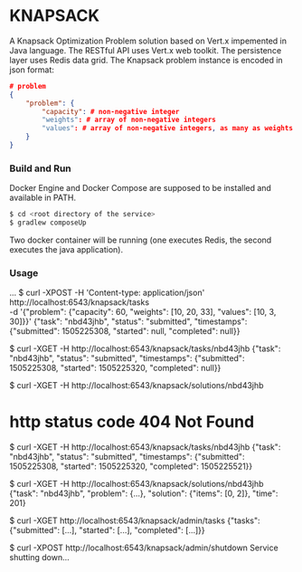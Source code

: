 # KNAPSACK #

A Knapsack Optimization Problem solution based on Vert.x impemented in Java language. 
The RESTful API uses Vert.x web toolkit.
The persistence layer uses Redis data grid.
The Knapsack problem instance is encoded in json format:
```json
# problem
{
    "problem": {
        "capacity": # non-negative integer
        "weights": # array of non-negative integers
        "values": # array of non-negative integers, as many as weights
    }
}
```

### Build and Run ###
Docker Engine and Docker Compose are supposed to be installed and available in PATH.

```bash
$ cd <root directory of the service>
$ gradlew composeUp
```
Two docker container will be running (one executes Redis, the second executes the java application).

### Usage ###

...
$ curl -XPOST -H 'Content-type: application/json' http://localhost:6543/knapsack/tasks \
   -d '{"problem": {"capacity": 60, "weights": [10, 20, 33], "values": [10, 3, 30]}}'
{"task": "nbd43jhb", "status": "submitted", "timestamps": {"submitted": 1505225308, "started": null, "completed": null}}


$ curl -XGET -H http://localhost:6543/knapsack/tasks/nbd43jhb
{"task": "nbd43jhb", "status": "submitted", "timestamps": {"submitted": 1505225308, "started": 1505225320, "completed": null}}


$ curl -XGET -H http://localhost:6543/knapsack/solutions/nbd43jhb
# http status code 404 Not Found


$ curl -XGET -H http://localhost:6543/knapsack/tasks/nbd43jhb
{"task": "nbd43jhb", "status": "submitted", "timestamps": {"submitted": 1505225308, "started": 1505225320, "completed": 1505225521}}


$ curl -XGET -H http://localhost:6543/knapsack/solutions/nbd43jhb
{"task": "nbd43jhb", "problem": {...}, "solution": {"items": [0, 2]}, "time": 201}


$ curl -XGET http://localhost:6543/knapsack/admin/tasks
{"tasks": {"submitted": [...], "started": [...], "completed": [...]}}


$ curl -XPOST http://localhost:6543/knapsack/admin/shutdown
Service shutting down...

